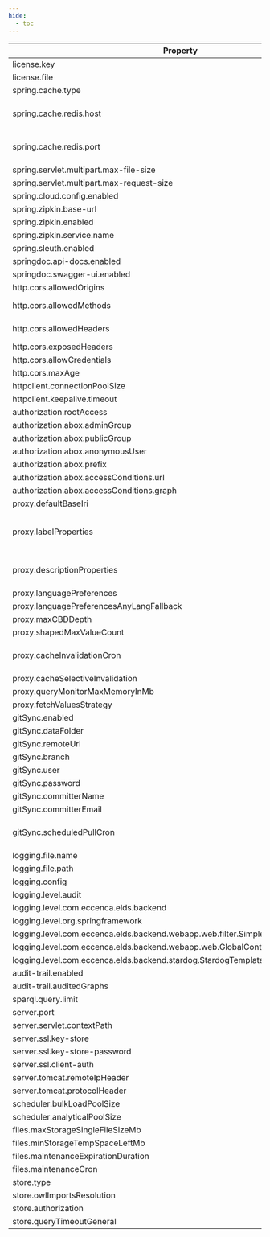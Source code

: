 ```yaml
---
hide:
  - toc
---
```


| Property | Environment | Default | Required | Valid values|
| --- | --- | --- | --- | --- |
| license.key | LICENSE_KEY  | *none*| false | PGP Key (Message) |
| license.file | LICENSE_FILE  | *none*| false | location of the license file |
| spring.cache.type | SPRING_CACHE_TYPE  | CAFFEINE| true | CAFFEINE, REDIS, NONE |
| spring.cache.redis.host | SPRING_CACHE_REDIS_HOST  | *none*| only if spring.cache.type=REDIS provided | string |
| spring.cache.redis.port | SPRING_CACHE_REDIS_PORT  | *none*| only if spring.cache.type=REDIS provided | string |
| spring.servlet.multipart.max-file-size | SPRING_SERVLET_MULTIPART_MAX_FILE_SIZE  | 4096MB| false | string |
| spring.servlet.multipart.max-request-size | SPRING_SERVLET_MULTIPART_MAX_REQUEST_SIZE  | 4096MB| false | string |
| spring.cloud.config.enabled | SPRING_CLOUD_CONFIG_ENABLED  | false| false | string |
| spring.zipkin.base-url | SPRING_ZIPKIN_BASE_URL  | <http://localhost:9411/>| false | string |
| spring.zipkin.enabled | SPRING_ZIPKIN_ENABLED  | false| false | string |
| spring.zipkin.service.name | SPRING_ZIPKIN_SERVICE_NAME  | DP| false | string |
| spring.sleuth.enabled | SPRING_SLEUTH_ENABLED  | true| false | string |
| springdoc.api-docs.enabled | SPRINGDOC_API_DOCS_ENABLED  | false| false | boolean |
| springdoc.swagger-ui.enabled | SPRINGDOC_SWAGGER_UI_ENABLED  | false| false | boolean |
| http.cors.allowedOrigins | HTTP_CORS_ALLOWEDORIGINS  | [*]| false | list of strings |
| http.cors.allowedMethods | HTTP_CORS_ALLOWEDMETHODS  | [OPTIONS, HEAD, GET, POST, PUT, DELETE, PATCH]| false | list of strings (of OPTIONS, HEAD, GET, POST,  PUT, DELETE, PATCH) |
| http.cors.allowedHeaders | HTTP_CORS_ALLOWEDHEADERS  | [Authorization, X-Requested-With, Content-Type, Content-Length, ETag]| false | list of strings |
| http.cors.exposedHeaders | HTTP_CORS_EXPOSEDHEADERS  | [WWW-Authenticate, Link, ETag]| false | list of strings |
| http.cors.allowCredentials | HTTP_CORS_ALLOWCREDENTIALS  | false| false | boolean |
| http.cors.maxAge | HTTP_CORS_MAXAGE  | 3600| false | non-negative integer |
| httpclient.connectionPoolSize | HTTPCLIENT_CONNECTIONPOOLSIZE  | 200| false | string |
| httpclient.keepalive.timeout | HTTPCLIENT_KEEPALIVE_TIMEOUT  | 1200| false | string |
| authorization.rootAccess | AUTHORIZATION_ROOTACCESS  | true| false | boolean |
| authorization.abox.adminGroup | AUTHORIZATION_ABOX_ADMINGROUP  | elds-admins| false | string |
| authorization.abox.publicGroup | AUTHORIZATION_ABOX_PUBLICGROUP  | urn:elds-backend-public-group| false | string |
| authorization.abox.anonymousUser | AUTHORIZATION_ABOX_ANONYMOUSUSER  | urn:elds-backend-anonymous-user| false | string |
| authorization.abox.prefix | AUTHORIZATION_ABOX_PREFIX  | <https://ns.eccenca.com/>| false | string |
| authorization.abox.accessConditions.url | AUTHORIZATION_ABOX_ACCESSCONDITIONS_URL  | *none*| false | string |
| authorization.abox.accessConditions.graph | AUTHORIZATION_ABOX_ACCESSCONDITIONS_GRAPH  | urn:elds-backend-access-conditions-graph| false | string |
| proxy.defaultBaseIri | PROXY_DEFAULTBASEIRI  | <https://fallback.eccenca.com/>| false | URI |
| proxy.labelProperties | PROXY_LABELPROPERTIES  | [<http://www.w3.org/2004/02/skos/core#prefLabel>, <http://www.w3.org/2000/01/rdf-schema#label>, <http://purl.org/dc/terms/title>, <http://www.w3.org/ns/shacl#name>]| false | list of Properties |
| proxy.descriptionProperties | PROXY_DESCRIPTIONPROPERTIES  | [<http://purl.org/dc/terms/description>, <http://www.w3.org/2000/01/rdf-schema#comment>]| false | list of Properties |
| proxy.languagePreferences | PROXY_LANGUAGEPREFERENCES  | [de, en, ]| false | string |
| proxy.languagePreferencesAnyLangFallback | PROXY_LANGUAGEPREFERENCESANYLANGFALLBACK  | true| false | string |
| proxy.maxCBDDepth | PROXY_MAXCBDDEPTH  | 5| false | string |
| proxy.shapedMaxValueCount | PROXY_SHAPEDMAXVALUECOUNT  | 26| false | string |
| proxy.cacheInvalidationCron | PROXY_CACHEINVALIDATIONCRON  | 0 */30* ** *| false | Cron setting according to <https://docs.spring.io/spring-framework/docs/current/reference/html/integration.html#scheduling-cron-expression> |
| proxy.cacheSelectiveInvalidation | PROXY_CACHESELECTIVEINVALIDATION  | true| false | boolean |
| proxy.queryMonitorMaxMemoryInMb | PROXY_QUERYMONITORMAXMEMORYINMB  | 30| false | Value in MB |
| proxy.fetchValuesStrategy | PROXY_FETCHVALUESSTRATEGY  | RESOURCE_IN_VALUES| false | RESOURCE_IN_VALUES, FILTER_ONLY |
| gitSync.enabled | GITSYNC_ENABLED  | false| false | boolean |
| gitSync.dataFolder | GITSYNC_DATAFOLDER  | data| false | string |
| gitSync.remoteUrl | GITSYNC_REMOTEURL  | *none*| false | HTTP or local repository which can be reached from DP |
| gitSync.branch | GITSYNC_BRANCH  | main| false | An existing branch in the repository |
| gitSync.user | GITSYNC_USER  | *none*| false | Existing git repository user |
| gitSync.password | GITSYNC_PASSWORD  | *none*| false | Existing git repository password |
| gitSync.committerName | GITSYNC_COMMITTERNAME  | eccenca DataPlatform| false | string |
| gitSync.committerEmail | GITSYNC_COMMITTEREMAIL  | info@eccenca.com| false | string |
| gitSync.scheduledPullCron | GITSYNC_SCHEDULEDPULLCRON  | 0 */30* ** *| false | Cron setting according to <https://docs.spring.io/spring-framework/docs/current/reference/html/integration.html#scheduling-cron-expression> |
| logging.file.name | LOGGING_FILE_NAME  | *none*| false | string (file name) - empty to disable file output |
| logging.file.path | LOGGING_FILE_PATH  | *none*| false | string (file path) - empty to disable file output |
| logging.config | LOGGING_CONFIG  | *none*| false | string (file path) |
| logging.level.audit | LOGGING_LEVEL_AUDIT  | INFO| false | string |
| logging.level.com.eccenca.elds.backend | LOGGING_LEVEL_COM_ECCENCA_ELDS_BACKEND  | INFO| false | string |
| logging.level.org.springframework | LOGGING_LEVEL_ORG_SPRINGFRAMEWORK  | WARN| false | string |
| logging.level.com.eccenca.elds.backend.webapp.web.filter.SimpleCorsFilter | LOGGING_LEVEL_COM_ECCENCA_ELDS_BACKEND_WEBAPP_WEB_FILTER_SIMPLECORSFILTER  | WARN| false | string |
| logging.level.com.eccenca.elds.backend.webapp.web.GlobalControllerExceptionHandler | LOGGING_LEVEL_COM_ECCENCA_ELDS_BACKEND_WEBAPP_WEB_GLOBALCONTROLLEREXCEPTIONHANDLER  | TRACE| false | string |
| logging.level.com.eccenca.elds.backend.stardog.StardogTemplate | LOGGING_LEVEL_COM_ECCENCA_ELDS_BACKEND_STARDOG_STARDOGTEMPLATE  | INFO| false | string |
| audit-trail.enabled | AUDIT_TRAIL_ENABLED  | false| false | boolean |
| audit-trail.auditedGraphs | AUDIT_TRAIL_AUDITEDGRAPHS  | *none*| false | List of graph IRIs |
| sparql.query.limit | SPARQL_QUERY_LIMIT  | 100000| false | string |
| server.port | SERVER_PORT  | 9090| false | integer |
| server.servlet.contextPath | SERVER_SERVLET_CONTEXTPATH  | *none*| false | string |
| server.ssl.key-store | SERVER_SSL_KEY_STORE  | *none*| false | string |
| server.ssl.key-store-password | SERVER_SSL_KEY_STORE_PASSWORD  | *none*| false | string |
| server.ssl.client-auth | SERVER_SSL_CLIENT_AUTH  | *none*| false | none, NEED, WANT |
| server.tomcat.remoteIpHeader | SERVER_TOMCAT_REMOTEIPHEADER  | *none*| false | string |
| server.tomcat.protocolHeader | SERVER_TOMCAT_PROTOCOLHEADER  | *none*| false | string |
| scheduler.bulkLoadPoolSize | SCHEDULER_BULKLOADPOOLSIZE  | 1| false | integer |
| scheduler.analyticalPoolSize | SCHEDULER_ANALYTICALPOOLSIZE  | 10| false | integer |
| files.maxStorageSingleFileSizeMb | FILES_MAXSTORAGESINGLEFILESIZEMB  | 3000| false | string |
| files.minStorageTempSpaceLeftMb | FILES_MINSTORAGETEMPSPACELEFTMB  | 3000| false | string |
| files.maintenanceExpirationDuration | FILES_MAINTENANCEEXPIRATIONDURATION  | P1D| false | string |
| files.maintenanceCron | FILES_MAINTENANCECRON  | 0 0 1 ** ?| false | string |
| store.type | STORE_TYPE  | *none*| true | MEMORY, HTTP, GRAPHDB, STARDOG, VIRTUOSO, NEPTUNE |
| store.owlImportsResolution | STORE_OWLIMPORTSRESOLUTION  | true| false | string |
| store.authorization | STORE_AUTHORIZATION  | none| false | NONE, REWRITE_FROM |
| store.queryTimeoutGeneral | STORE_QUERYTIMEOUTGENERAL  | PT1H| false | ISO 8601 duration format |
